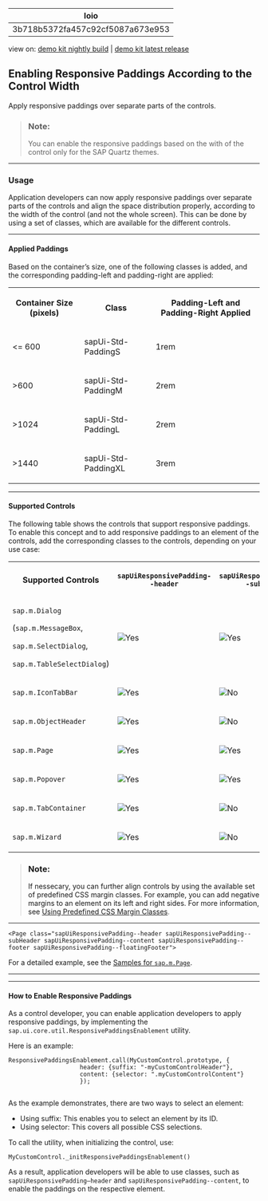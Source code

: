 <!-- loio3b718b5372fa457c92cf5087a673e953 -->

| loio |
| -----|
| 3b718b5372fa457c92cf5087a673e953 |

<div id="loio">

view on: [demo kit nightly build](https://openui5nightly.hana.ondemand.com/#/topic/3b718b5372fa457c92cf5087a673e953) | [demo kit latest release](https://openui5.hana.ondemand.com/#/topic/3b718b5372fa457c92cf5087a673e953)</div>

## Enabling Responsive Paddings According to the Control Width

Apply responsive paddings over separate parts of the controls.

> ### Note:  
> You can enable the responsive paddings based on the with of the control only for the SAP Quartz themes.

***

<a name="loio3b718b5372fa457c92cf5087a673e953__section_d2f_1pv_jjb"/>

### Usage

Application developers can now apply responsive paddings over separate parts of the controls and align the space distribution properly, according to the width of the control \(and not the whole screen\). This can be done by using a set of classes, which are available for the different controls.

***

#### Applied Paddings

Based on the container’s size, one of the following classes is added, and the corresponding padding-left and padding-right are applied:


<table>
<tr>
<th>

Container Size \(pixels\)



</th>
<th>

Class



</th>
<th>

Padding-Left and Padding-Right Applied



</th>
</tr>
<tr>
<td>

<= 600



</td>
<td>

sapUi-Std-PaddingS



</td>
<td>

1rem



</td>
</tr>
<tr>
<td>

\>600



</td>
<td>

sapUi-Std-PaddingM



</td>
<td>

2rem



</td>
</tr>
<tr>
<td>

\>1024



</td>
<td>

sapUi-Std-PaddingL



</td>
<td>

2rem



</td>
</tr>
<tr>
<td>

\>1440



</td>
<td>

sapUi-Std-PaddingXL



</td>
<td>

3rem



</td>
</tr>
</table>

***

#### Supported Controls

The following table shows the controls that support responsive paddings. To enable this concept and to add responsive paddings to an element of the controls, add the corresponding classes to the controls, depending on your use case:


<table>
<tr>
<th>

Supported Controls



</th>
<th>

 `sapUiResponsivePadding--header` 



</th>
<th>

 `sapUiResponsivePadding--subHeader` 



</th>
<th>

 `sapUiResponsivePadding--content` 



</th>
<th>

 `sapUiResponsivePadding--footer` 



</th>
<th>

 `sapUiResponsivePadding--floatingFooter` 



</th>
</tr>
<tr>
<td>

`sap.m.Dialog`

\(`sap.m.MessageBox`,

`sap.m.SelectDialog`,

`sap.m.TableSelectDialog`\)



</td>
<td>

 ![Yes](loio3cb17ee88aed44d2bf1d14b97728c709_LowRes.gif) 



</td>
<td>

 ![Yes](loio3cb17ee88aed44d2bf1d14b97728c709_LowRes.gif) 



</td>
<td>

 ![Yes](loio3cb17ee88aed44d2bf1d14b97728c709_LowRes.gif) 



</td>
<td>

 ![Yes](loio3cb17ee88aed44d2bf1d14b97728c709_LowRes.gif) 



</td>
<td>

 ![No](loio5befb5af20ed42fd9052a99014d953a3_LowRes.gif) 



</td>
</tr>
<tr>
<td>

 `sap.m.IconTabBar` 



</td>
<td>

 ![Yes](loio3cb17ee88aed44d2bf1d14b97728c709_LowRes.gif) 



</td>
<td>

 ![No](loio5befb5af20ed42fd9052a99014d953a3_LowRes.gif) 



</td>
<td>

 ![Yes](loio3cb17ee88aed44d2bf1d14b97728c709_LowRes.gif) 



</td>
<td>

 ![No](loio5befb5af20ed42fd9052a99014d953a3_LowRes.gif) 



</td>
<td>

 ![No](loio5befb5af20ed42fd9052a99014d953a3_LowRes.gif) 



</td>
</tr>
<tr>
<td>

 `sap.m.ObjectHeader` 



</td>
<td>

 ![Yes](loio3cb17ee88aed44d2bf1d14b97728c709_LowRes.gif) 



</td>
<td>

 ![No](loio5befb5af20ed42fd9052a99014d953a3_LowRes.gif) 



</td>
<td>

 ![No](loio5befb5af20ed42fd9052a99014d953a3_LowRes.gif) 



</td>
<td>

 ![No](loio5befb5af20ed42fd9052a99014d953a3_LowRes.gif) 



</td>
<td>

 ![No](loio5befb5af20ed42fd9052a99014d953a3_LowRes.gif) 



</td>
</tr>
<tr>
<td>

 `sap.m.Page` 



</td>
<td>

 ![Yes](loio3cb17ee88aed44d2bf1d14b97728c709_LowRes.gif) 



</td>
<td>

 ![Yes](loio3cb17ee88aed44d2bf1d14b97728c709_LowRes.gif) 



</td>
<td>

 ![Yes](loio3cb17ee88aed44d2bf1d14b97728c709_LowRes.gif) 



</td>
<td>

 ![Yes](loio3cb17ee88aed44d2bf1d14b97728c709_LowRes.gif) 



</td>
<td>

 ![Yes](loio3cb17ee88aed44d2bf1d14b97728c709_LowRes.gif) 



</td>
</tr>
<tr>
<td>

 `sap.m.Popover` 



</td>
<td>

 ![Yes](loio3cb17ee88aed44d2bf1d14b97728c709_LowRes.gif) 



</td>
<td>

 ![Yes](loio3cb17ee88aed44d2bf1d14b97728c709_LowRes.gif) 



</td>
<td>

 ![Yes](loio3cb17ee88aed44d2bf1d14b97728c709_LowRes.gif) 



</td>
<td>

 ![Yes](loio3cb17ee88aed44d2bf1d14b97728c709_LowRes.gif) 



</td>
<td>

 ![No](loio5befb5af20ed42fd9052a99014d953a3_LowRes.gif) 



</td>
</tr>
<tr>
<td>

 `sap.m.TabContainer` 



</td>
<td>

 ![Yes](loio3cb17ee88aed44d2bf1d14b97728c709_LowRes.gif) 



</td>
<td>

 ![No](loio5befb5af20ed42fd9052a99014d953a3_LowRes.gif) 



</td>
<td>

 ![No](loio5befb5af20ed42fd9052a99014d953a3_LowRes.gif) 



</td>
<td>

 ![No](loio5befb5af20ed42fd9052a99014d953a3_LowRes.gif) 



</td>
<td>

 ![No](loio5befb5af20ed42fd9052a99014d953a3_LowRes.gif) 



</td>
</tr>
<tr>
<td>

 `sap.m.Wizard` 



</td>
<td>

 ![Yes](loio3cb17ee88aed44d2bf1d14b97728c709_LowRes.gif) 



</td>
<td>

 ![No](loio5befb5af20ed42fd9052a99014d953a3_LowRes.gif) 



</td>
<td>

 ![Yes](loio3cb17ee88aed44d2bf1d14b97728c709_LowRes.gif) 



</td>
<td>

 ![No](loio5befb5af20ed42fd9052a99014d953a3_LowRes.gif) 



</td>
<td>

 ![No](loio5befb5af20ed42fd9052a99014d953a3_LowRes.gif) 



</td>
</tr>
</table>

> ### Note:  
> If nessecary, you can further align controls by using the available set of predefined CSS margin classes. For example, you can add negative margins to an element on its left and right sides. For more information, see [Using Predefined CSS Margin Classes](Using_Predefined_CSS_Margin_Classes_777168f.md).

***

```
<Page class="sapUiResponsivePadding--header sapUiResponsivePadding--subHeader sapUiResponsivePadding--content sapUiResponsivePadding--footer sapUiResponsivePadding--floatingFooter">
```

For a detailed example, see the [Samples for `sap.m.Page`](https://openui5.hana.ondemand.com/#/entity/sap.m.Page). 

***

***

#### How to Enable Responsive Paddings

As a control developer, you can enable application developers to apply responsive paddings, by implementing the `sap.ui.core.util.ResponsivePaddingsEnablement` utility.

Here is an example:

```
ResponsivePaddingsEnablement.call(MyCustomControl.prototype, {
					header: {suffix: "-myCustomControlHeader"},
					content: {selector: ".myCustomControlContent"}
					});
				
```

As the example demonstrates, there are two ways to select an element:

-   Using suffix: This enables you to select an element by its ID.
-   Using selector: This covers all possible CSS selections.

To call the utility, when initializing the control, use:

```
MyCustomControl._initResponsivePaddingsEnablement()
```

As a result, application developers will be able to use classes, such as `sapUiResponsivePadding—header` and `sapUiResponsivePadding--content`, to enable the paddings on the respective element.

